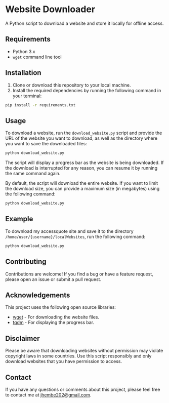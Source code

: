 # Website Downloader

A Python script to download a website and store it locally for offline access.

## Requirements

- Python 3.x
- `wget` command line tool

## Installation

1. Clone or download this repository to your local machine.
2. Install the required dependencies by running the following command in your terminal:

```bash
pip install -r requirements.txt
```

## Usage

To download a website, run the `download_website.py` script and provide the URL of the website you want to download, as well as the directory where you want to save the downloaded files:

```bash
python download_website.py
```

The script will display a progress bar as the website is being downloaded. If the download is interrupted for any reason, you can resume it by running the same command again.

By default, the script will download the entire website. If you want to limit the download size, you can provide a maximum size (in megabytes) using the following command:

```bash
python download_website.py 
```

## Example

To download my accessquote site and save it to the directory `/home/user/{username}/localWebsites`, run the following command:

```bash
python download_website.py
```

## Contributing

Contributions are welcome! If you find a bug or have a feature request, please open an issue or submit a pull request.

## Acknowledgements

This project uses the following open source libraries:

- [wget](https://pypi.org/project/wget/) - For downloading the website files.
- [tqdm](https://pypi.org/project/tqdm/) - For displaying the progress bar.

## Disclaimer

Please be aware that downloading websites without permission may violate copyright laws in some countries. Use this script responsibly and only download websites that you have permission to access.

## Contact

If you have any questions or comments about this project, please feel free to contact me at [jhembe202@gmail.com](mailto:jhembe202@gmail.com).
